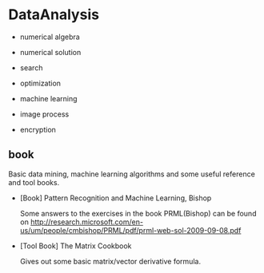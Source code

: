 # DataAnalysis

- numerical algebra

- numerical solution

- search

- optimization

- machine learning

- image process

- encryption

## book

Basic data mining, machine learning algorithms and some useful reference and tool books.


- [Book] Pattern  Recognition and Machine Learning, Bishop

  Some answers to the exercises in the book PRML(Bishop) can be found on http://research.microsoft.com/en-us/um/people/cmbishop/PRML/pdf/prml-web-sol-2009-09-08.pdf

- [Tool Book] The Matrix Cookbook

  Gives out some basic matrix/vector derivative formula.

